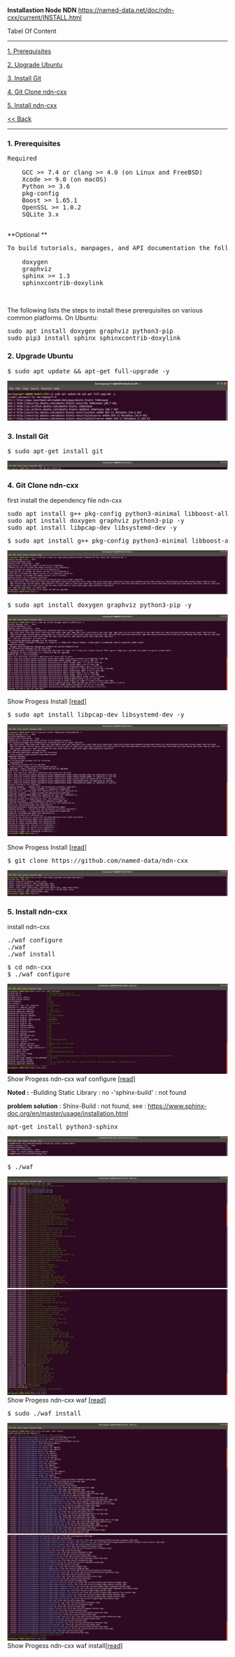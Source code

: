 **Installastion Node NDN** https://named-data.net/doc/ndn-cxx/current/INSTALL.html

Tabel Of Content
***
[1. Prerequisites](https://github.com/syaifulahdan/Mini-NDN-Work/blob/main/Assignment%202:NDNrg-Topology/install-nodeNDN-Node-2.md#1-prerequisites)

[2. Upgrade Ubuntu](https://github.com/syaifulahdan/Mini-NDN-Work/blob/main/Assignment%202:NDNrg-Topology/install-nodeNDN-Node-2.md#2-upgrade-ubuntu)

[3. Install Git](https://github.com/syaifulahdan/Mini-NDN-Work/blob/main/Assignment%202:NDNrg-Topology/install-nodeNDN-Node-2.md#3-install-git)

[4. Git Clone ndn-cxx](https://github.com/syaifulahdan/Mini-NDN-Work/blob/main/Assignment%202:NDNrg-Topology/install-nodeNDN-Node-2.md#4-git-clone-ndn-cxx)

[5. Install ndn-cxx](https://github.com/syaifulahdan/Mini-NDN-Work/blob/main/Assignment%202:NDNrg-Topology/install-nodeNDN-Node-2.md#5-install-ndn-cxx)

[<< Back](https://github.com/syaifulahdan/Mini-NDN-Work)

***

### 1. Prerequisites 

<pre>
Required

    GCC >= 7.4 or clang >= 4.0 (on Linux and FreeBSD)
    Xcode >= 9.0 (on macOS)
    Python >= 3.6
    pkg-config
    Boost >= 1.65.1
    OpenSSL >= 1.0.2
    SQLite 3.x

</pre>

**Optional
**
<pre>
To build tutorials, manpages, and API documentation the following additional dependencies need to be installed:

    doxygen
    graphviz
    sphinx >= 1.3
    sphinxcontrib-doxylink
    

</pre>

The following lists the steps to install these prerequisites on various common platforms.
On Ubuntu: 
<pre>
sudo apt install doxygen graphviz python3-pip
sudo pip3 install sphinx sphinxcontrib-doxylink
</pre>

### 2. Upgrade Ubuntu
<pre>
$ sudo apt update && apt-get full-upgrade -y
</pre>
![alt tag](https://github.com/syaifulahdan/Mini-NDN-Work/blob/main/Assignment%202:NDNrg-Topology/NDNrg-Image-Node4/NDN-Installation/1-upgrade-ubuntu.png)

### 3. Install Git
<pre>
$ sudo apt-get install git
</pre>
![alt tag](https://github.com/syaifulahdan/Mini-NDN-Work/blob/main/Assignment%202:NDNrg-Topology/NDNrg-Image-Node3/NDN-Installation/2-install-git.png)

### 4. Git Clone ndn-cxx

first install the dependency file ndn-cxx
<pre>
sudo apt install g++ pkg-config python3-minimal libboost-all-dev libssl-dev libsqlite3-dev -y
sudo apt install doxygen graphviz python3-pip -y
sudo apt install libpcap-dev libsystemd-dev -y
</pre>

<pre>
$ sudo apt install g++ pkg-config python3-minimal libboost-all-dev libssl-dev libsqlite3-dev -y
</pre>

 ![alt tag](https://github.com/syaifulahdan/Mini-NDN-Work/blob/main/Assignment%202:NDNrg-Topology/NDNrg-Image-Node3/NDN-Installation/3-dependency-3-install.png)


<pre>
$ sudo apt install doxygen graphviz python3-pip -y
</pre>
![alt tag](https://github.com/syaifulahdan/Mini-NDN-Work/blob/main/Assignment%202:NDNrg-Topology/NDNrg-Image-Node3/NDN-Installation/4-dependency-4-install.png)

Show Progess Install [[read]](https://github.com/syaifulahdan/Mini-NDN-Work/blob/main/Assignment%202:NDNrg-Topology/NDNrg-Image-Node3/NDN-Installation/dependency-4-progress.txt) 

<pre>
$ sudo apt install libpcap-dev libsystemd-dev -y
</pre>
![alt tag](https://github.com/syaifulahdan/Mini-NDN-Work/blob/main/Assignment%202:NDNrg-Topology/NDNrg-Image-Node3/NDN-Installation/5-dependency-5-install.png)

Show Progess Install [[read]](https://github.com/syaifulahdan/Mini-NDN-Work/blob/main/Assignment%202:NDNrg-Topology/NDNrg-Image-Node3/NDN-Installation/5-dependency-5-install.txt) 

<pre>
$ git clone https://github.com/named-data/ndn-cxx
</pre>

 ![alt tag](https://github.com/syaifulahdan/Mini-NDN-Work/blob/main/Assignment%202:NDNrg-Topology/NDNrg-Image-Node3/NDN-Installation/6-gitclone-ndncxx.png)


### 5. Install ndn-cxx
 
install ndn-cxx
<pre>
./waf configure
./waf 
./waf install
</pre>
 
<pre>
$ cd ndn-cxx
$ ./waf configure
</pre>

![alt tag](https://github.com/syaifulahdan/Mini-NDN-Work/blob/main/Assignment%202:NDNrg-Topology/NDNrg-Image-Node3/NDN-Installation/7-ndncxx-waf-configure.png)
Show Progess ndn-cxx waf configure [[read]](https://github.com/syaifulahdan/Mini-NDN-Work/blob/main/Assignment%202:NDNrg-Topology/NDNrg-Image-Node3/NDN-Installation/ndncxx-waf-configure-progress.txt) 

**Noted :** 
-Building Static Library    : no
-'sphinx-build'             : not found

**problem solution** : Shinx-Build : not found, see : https://www.sphinx-doc.org/en/master/usage/installation.html
<pre>
apt-get install python3-sphinx
</pre>
![alt img](https://github.com/syaifulahdan/Mini-NDN-Work/blob/main/Assignment%202:NDNrg-Topology/NDNrg-Image-Node3/NDN-Installation/python3-sphinx.png)

 
<pre>
$ ./waf 
</pre> 
![alt tag](https://github.com/syaifulahdan/Mini-NDN-Work/blob/main/Assignment%202:NDNrg-Topology/NDNrg-Image-Node3/NDN-Installation/8-ndncxx-waf.png)
![alt tag](https://github.com/syaifulahdan/Mini-NDN-Work/blob/main/Assignment%202:NDNrg-Topology/NDNrg-Image-Node3/NDN-Installation/8-ndncxx-waf-finish.png)
Show Progess ndn-cxx waf [[read]](https://github.com/syaifulahdan/Mini-NDN-Work/blob/main/Assignment%202:NDNrg-Topology/NDNrg-Image-Node3/NDN-Installation/ndncxx-waf-progress.txt) 
 

<pre>
$ sudo ./waf install
</pre>
![alt tag](https://github.com/syaifulahdan/Mini-NDN-Work/blob/main/Assignment%202:NDNrg-Topology/NDNrg-Image-Node3/NDN-Installation/9-ndncxx-waf-install-1.png)
![alt tag](https://github.com/syaifulahdan/Mini-NDN-Work/blob/main/Assignment%202:NDNrg-Topology/NDNrg-Image-Node3/NDN-Installation/9-ndncxx-waf-install-finish.png)
Show Progess ndn-cxx waf install[[read]](https://github.com/syaifulahdan/Mini-NDN-Work/blob/main/Assignment%202:NDNrg-Topology/NDNrg-Image-Node3/NDN-Installation/ndncxx-waf-install-progress.txt)  
 
